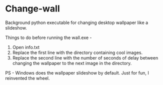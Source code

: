 # Change-wall

Background python executable for changing desktop wallpaper like a slideshow. 

Things to do before running the wall.exe - 
1. Open info.txt
2. Replace the first line with the directory containing cool images.
3. Replace the second line with the number of seconds of delay between changing the wallpaper to the next image in the directory.


PS - Windows does the wallpaper slideshow by default. Just for fun, I reinvented the wheel. 
